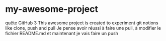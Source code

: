 # my-awesome-project
quête GitHub 3
This awesome project is created to experiment git notions like clone, push and pull
Je pense avoir réussi à faire une pull, à modifier le fichier README.md et maintenant je vais faire un push
